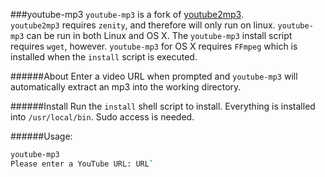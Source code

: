 ###youtube-mp3
`youtube-mp3` is a fork of [youtube2mp3](https://github.com/emres/youtube2mp3).  
`youtube2mp3` requires `zenity`, and therefore will only run on linux. `youtube-mp3` can be run in both Linux and OS X. The `youtube-mp3` install script requires `wget`, however. `youtube-mp3` for OS X requires `FFmpeg` which is installed when the `install` script is executed.

######About
Enter a video URL when prompted and `youtube-mp3` will automatically extract an mp3 into the working directory.

######Install
Run the `install` shell script to install. Everything is installed into `/usr/local/bin`. Sudo access is needed.

######Usage:

```bash
youtube-mp3  
Please enter a YouTube URL: URL`
```